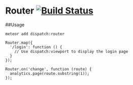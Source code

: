 Router [![Build Status](https://travis-ci.org/DispatchMe/meteor-router.svg?branch=master)](https://travis-ci.org/DispatchMe/meteor-router)
======

##Usage

`meteor add dispatch:router`

```
Router.map({
  '/login': function () {
    // Use dispatch:viewport to display the login page
  }
});

Router.on('change', function (route) {
  analytics.page(route.substring(1));
});
```
